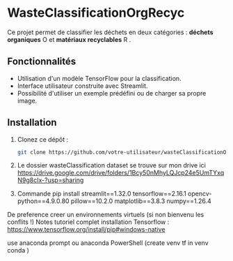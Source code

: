 # WasteClassificationOrgRecyc

Ce projet permet de classifier les déchets en deux catégories : **déchets organiques** O et **matériaux recyclables** R .

## Fonctionnalités

- Utilisation d'un modèle TensorFlow pour la classification.
- Interface utilisateur construite avec Streamlit.
- Possibilité d'utiliser un exemple prédéfini ou de charger sa propre image.

## Installation

1. Clonez ce dépôt :
   ```bash
   git clone https://github.com/votre-utilisateur/wasteClassificationOrgRecyc.git
   ```

2. Le dossier wasteClassification dataset se trouve sur mon drive ici https://drive.google.com/drive/folders/1Bcy50nMhyLQJcp24e5UmTYxqN9g8cIx-?usp=sharing

3. Commande pip install streamlit==1.32.0 tensorflow==2.16.1 opencv-python==4.9.0.80 pillow==10.2.0 matplotlib==3.8.3 numpy==1.26.4

De preference creer un environnements virtuels (si non bienvenu les conflits !)
Notes tutoriel complet installation Tensorflow : https://www.tensorflow.org/install/pip#windows-native

use anaconda prompt ou anaconda PowerShell (create venv tf in venv conda )